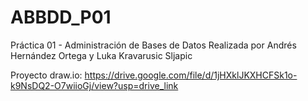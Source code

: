 # ABBDD_P01
Práctica 01 - Administración de Bases de Datos
Realizada por Andrés Hernández Ortega y Luka Kravarusic Sljapic

Proyecto draw.io: https://drive.google.com/file/d/1jHXklJKXHCFSk1o-k9NsDQ2-O7wiioGj/view?usp=drive_link
